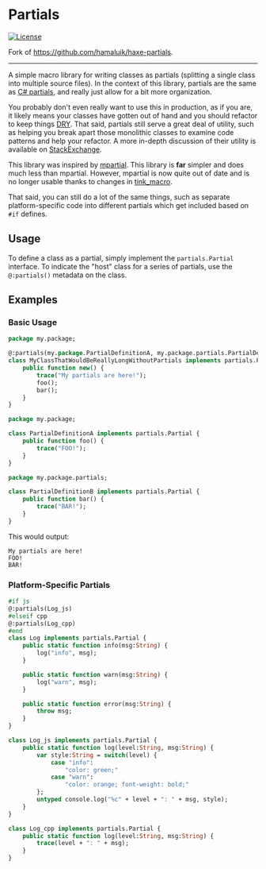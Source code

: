 # Partials

[![License](https://img.shields.io/badge/license-MIT-blue.svg?style=flat-square)](https://github.com/Frixuu/Partials/blob/master/LICENSE)

Fork of <https://github.com/hamaluik/haxe-partials>.

---

A simple macro library for writing classes as partials (splitting a single class into multiple source files). In the context of this library, partials are the same as [C# partials](https://msdn.microsoft.com/en-CA/library/wa80x488.aspx), and really just allow for a bit more organization.

You probably don't even really want to use this in production, as if you are, it likely means your classes have gotten out of hand and you should refactor to keep things [DRY](https://en.wikipedia.org/wiki/Don%27t_repeat_yourself). That said, partials still serve a great deal of utility, such as helping you break apart those monolithic classes to examine code patterns and help your refactor. A more in-depth discussion of their utility is available on [StackExchange](http://programmers.stackexchange.com/questions/71494/why-use-partial-classes).

This library was inspired by [mpartial](https://github.com/massiveinteractive/mpartial). This library is **far** simpler and does much less than mpartial. However, mpartial is now quite out of date and is no longer usable thanks to changes in [tink_macro](https://github.com/haxetink/tink_macro).

That said, you can still do a lot of the same things, such as separate platform-specific code into different partials which get included based on `#if` defines.

## Usage

To define a class as a partial, simply implement the `partials.Partial` interface. To indicate the "host" class for a series of partials, use the `@:partials()` metadata on the class.

## Examples

### Basic Usage

```haxe
package my.package;

@:partials(my.package.PartialDefinitionA, my.package.partials.PartialDefinitionB)
class MyClassThatWouldBeReallyLongWithoutPartials implements partials.Partial {
    public function new() {
        trace("My partials are here!");
        foo();
        bar();
    }
}
```

```haxe
package my.package;

class PartialDefinitionA implements partials.Partial {
    public function foo() {
        trace("FOO!");
    }
}
```

```haxe
package my.package.partials;

class PartialDefinitionB implements partials.Partial {
    public function bar() {
        trace("BAR!");
    }
}
```

This would output:

```text
My partials are here!
FOO!
BAR!
```

### Platform-Specific Partials

```haxe
#if js
@:partials(Log_js)
#elseif cpp
@:partials(Log_cpp)
#end
class Log implements partials.Partial {
    public static function info(msg:String) {
        log("info", msg);
    }

    public static function warn(msg:String) {
        log("warn", msg);
    }

    public static function error(msg:String) {
        throw msg;
    }
}
```

```haxe
class Log_js implements partials.Partial {
    public static function log(level:String, msg:String) {
        var style:String = switch(level) {
            case "info":
                "color: green;"
            case "warn":
                "color: orange; font-weight: bold;"
        };
        untyped console.log("%c" + level + ": " + msg, style);
    }
}
```

```haxe
class Log_cpp implements partials.Partial {
    public static function log(level:String, msg:String) {
        trace(level + ": " + msg);
    }
}
```

